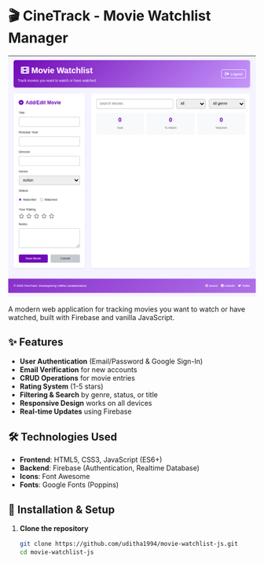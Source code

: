 # 🎬 CineTrack - Movie Watchlist Manager

![Project Screenshot](/screenshots/app-preview.png)

A modern web application for tracking movies you want to watch or have watched, built with Firebase and vanilla JavaScript.

## ✨ Features

- **User Authentication** (Email/Password & Google Sign-In)
- **Email Verification** for new accounts
- **CRUD Operations** for movie entries
- **Rating System** (1-5 stars)
- **Filtering & Search** by genre, status, or title
- **Responsive Design** works on all devices
- **Real-time Updates** using Firebase

## 🛠️ Technologies Used

- **Frontend**: HTML5, CSS3, JavaScript (ES6+)
- **Backend**: Firebase (Authentication, Realtime Database)
- **Icons**: Font Awesome
- **Fonts**: Google Fonts (Poppins)

## 🚀 Installation & Setup

1. **Clone the repository**
   ```bash
   git clone https://github.com/uditha1994/movie-watchlist-js.git
   cd movie-watchlist-js
